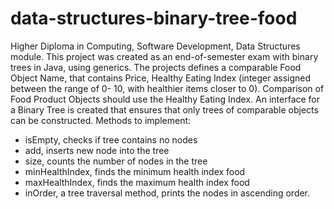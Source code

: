# data-structures-binary-tree-food
Higher Diploma in Computing, Software Development, Data Structures module. 
This project was created as an end-of-semester exam with binary trees in Java, using generics.
The projects defines a comparable Food Object Name, that contains Price, Healthy Eating Index (integer assigned between the range of 0-
10, with healthier items closer to 0). Comparison of Food Product Objects should use the Healthy Eating Index.
An interface for a Binary Tree is created that ensures that only trees of comparable objects can be constructed.
Methods to implement:

- isEmpty, checks if tree contains no nodes
- add, inserts new node into the tree
- size,  counts the number of nodes in the tree
- minHealthIndex, finds the minimum health index food
- maxHealthIndex, finds the maximum health index food
- inOrder, a tree traversal method, prints the nodes in ascending order.
